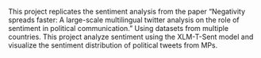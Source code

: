 This project replicates the sentiment analysis from the paper “Negativity spreads faster: A large-scale multilingual twitter analysis on the role of sentiment in political communication.” Using datasets from multiple countries. 
This project analyze sentiment using the XLM-T-Sent model and visualize the sentiment distribution of political tweets from MPs.
